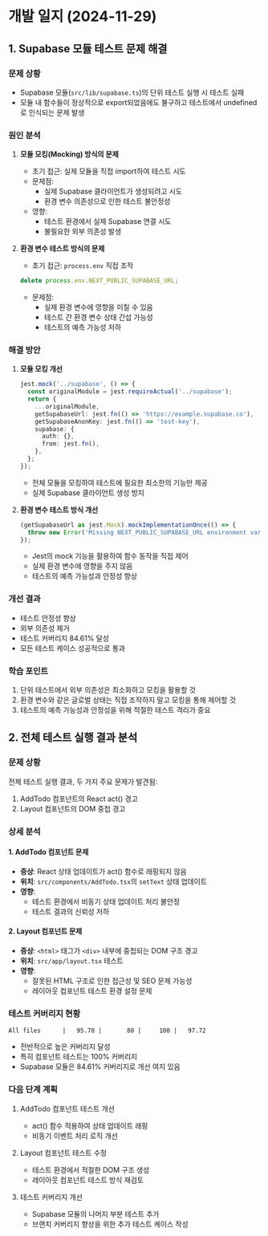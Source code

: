 # 개발 일지 (2024-11-29)

## 1. Supabase 모듈 테스트 문제 해결

### 문제 상황
- Supabase 모듈(`src/lib/supabase.ts`)의 단위 테스트 실행 시 테스트 실패
- 모듈 내 함수들이 정상적으로 export되었음에도 불구하고 테스트에서 undefined로 인식되는 문제 발생

### 원인 분석
1. **모듈 모킹(Mocking) 방식의 문제**
   - 초기 접근: 실제 모듈을 직접 import하여 테스트 시도
   - 문제점: 
     - 실제 Supabase 클라이언트가 생성되려고 시도
     - 환경 변수 의존성으로 인한 테스트 불안정성
   - 영향:
     - 테스트 환경에서 실제 Supabase 연결 시도
     - 불필요한 외부 의존성 발생

2. **환경 변수 테스트 방식의 문제**
   - 초기 접근: `process.env` 직접 조작
   ```typescript
   delete process.env.NEXT_PUBLIC_SUPABASE_URL;
   ```
   - 문제점:
     - 실제 환경 변수에 영향을 미칠 수 있음
     - 테스트 간 환경 변수 상태 간섭 가능성
     - 테스트의 예측 가능성 저하

### 해결 방안
1. **모듈 모킹 개선**
   ```typescript
   jest.mock('../supabase', () => {
     const originalModule = jest.requireActual('../supabase');
     return {
       ...originalModule,
       getSupabaseUrl: jest.fn(() => 'https://example.supabase.co'),
       getSupabaseAnonKey: jest.fn(() => 'test-key'),
       supabase: {
         auth: {},
         from: jest.fn(),
       },
     };
   });
   ```
   - 전체 모듈을 모킹하여 테스트에 필요한 최소한의 기능만 제공
   - 실제 Supabase 클라이언트 생성 방지

2. **환경 변수 테스트 방식 개선**
   ```typescript
   (getSupabaseUrl as jest.Mock).mockImplementationOnce(() => {
     throw new Error('Missing NEXT_PUBLIC_SUPABASE_URL environment variable');
   });
   ```
   - Jest의 mock 기능을 활용하여 함수 동작을 직접 제어
   - 실제 환경 변수에 영향을 주지 않음
   - 테스트의 예측 가능성과 안정성 향상

### 개선 결과
- 테스트 안정성 향상
- 외부 의존성 제거
- 테스트 커버리지 84.61% 달성
- 모든 테스트 케이스 성공적으로 통과

### 학습 포인트
1. 단위 테스트에서 외부 의존성은 최소화하고 모킹을 활용할 것
2. 환경 변수와 같은 글로벌 상태는 직접 조작하지 말고 모킹을 통해 제어할 것
3. 테스트의 예측 가능성과 안정성을 위해 적절한 테스트 격리가 중요

## 2. 전체 테스트 실행 결과 분석

### 문제 상황
전체 테스트 실행 결과, 두 가지 주요 문제가 발견됨:
1. AddTodo 컴포넌트의 React act() 경고
2. Layout 컴포넌트의 DOM 중첩 경고

### 상세 분석

#### 1. AddTodo 컴포넌트 문제
- **증상**: React 상태 업데이트가 act() 함수로 래핑되지 않음
- **위치**: `src/components/AddTodo.tsx`의 `setText` 상태 업데이트
- **영향**: 
  - 테스트 환경에서 비동기 상태 업데이트 처리 불안정
  - 테스트 결과의 신뢰성 저하

#### 2. Layout 컴포넌트 문제
- **증상**: `<html>` 태그가 `<div>` 내부에 중첩되는 DOM 구조 경고
- **위치**: `src/app/layout.tsx` 테스트
- **영향**:
  - 잘못된 HTML 구조로 인한 접근성 및 SEO 문제 가능성
  - 레이아웃 컴포넌트 테스트 환경 설정 문제

### 테스트 커버리지 현황
```
All files      |   95.78 |       80 |     100 |   97.72
```
- 전반적으로 높은 커버리지 달성
- 특히 컴포넌트 테스트는 100% 커버리지
- Supabase 모듈은 84.61% 커버리지로 개선 여지 있음

### 다음 단계 계획
1. AddTodo 컴포넌트 테스트 개선
   - act() 함수 적용하여 상태 업데이트 래핑
   - 비동기 이벤트 처리 로직 개선

2. Layout 컴포넌트 테스트 수정
   - 테스트 환경에서 적절한 DOM 구조 생성
   - 레이아웃 컴포넌트 테스트 방식 재검토

3. 테스트 커버리지 개선
   - Supabase 모듈의 나머지 부분 테스트 추가
   - 브랜치 커버리지 향상을 위한 추가 테스트 케이스 작성